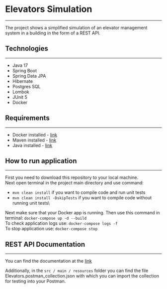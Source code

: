# Elevators Simulation
***

The project shows a simplified simulation of an elevator management system in a building in the form of a REST API.

## Technologies
***
- Java 17
- Spring Boot
- Spring Data JPA
- Hibernate
- Postgres SQL
- Lombok
- JUnit 5
- Docker

## Requirements
***
- Docker installed - [link](https://www.docker.com/products/docker-desktop/)
- Maven installed - [link](https://maven.apache.org/download.cgi)
- Java installed - [link](https://jdk.java.net/archive/)

## How to run application
***
First you need to download this repository to your local machine.\
Next open terminal in the project main directory and use command:
- `mvn clean install` if you want to compile code and run unit tests
- `mvn clean install -DskipTests` if you want to compile code without running unit tests\

Next make sure that your Docker app is running. Then use this command in terminal:
`docker-compose up -d --build`\
To check application logs use: `docker-compose logs -f`\
To stop application use: `docker-compose stop`


## REST API Documentation
***
You can find the documentation at the [link](https://user-images.githubusercontent.com/30383691/200979762-66cf31a9-ea69-42cc-9bf4-eae3462b0d4b.png)

Additionally, in the `src / main / resources` folder you can find the file Elevators.postman_collection.json with which you can import the collection for testing into your Postman.